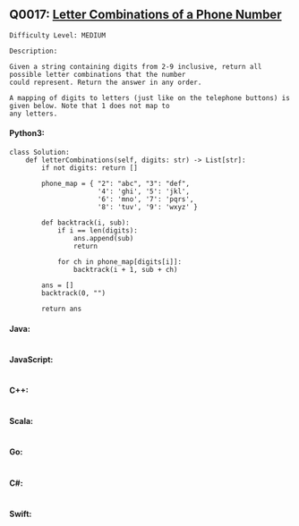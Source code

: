 ## Q0017: [Letter Combinations of a Phone Number](https://leetcode.com/problems/letter-combinations-of-a-phone-number/)

```
Difficulty Level: MEDIUM
```

```
Description:

Given a string containing digits from 2-9 inclusive, return all possible letter combinations that the number
could represent. Return the answer in any order.

A mapping of digits to letters (just like on the telephone buttons) is given below. Note that 1 does not map to
any letters.
```

#### Python3:

```
class Solution:
    def letterCombinations(self, digits: str) -> List[str]:
        if not digits: return []
        
        phone_map = { "2": "abc", "3": "def",
                      '4': 'ghi', '5': 'jkl',
                      '6': 'mno', '7': 'pqrs',
                      '8': 'tuv', '9': 'wxyz' }

        def backtrack(i, sub):
            if i == len(digits):
                ans.append(sub)
                return

            for ch in phone_map[digits[i]]:
                backtrack(i + 1, sub + ch)

        ans = []
        backtrack(0, "")

        return ans
```

#### Java:

```

```

#### JavaScript:

```

```

#### C++:

```

```

#### Scala:

```

```

#### Go:

```

```

#### C#:

```

```

#### Swift:

```

```